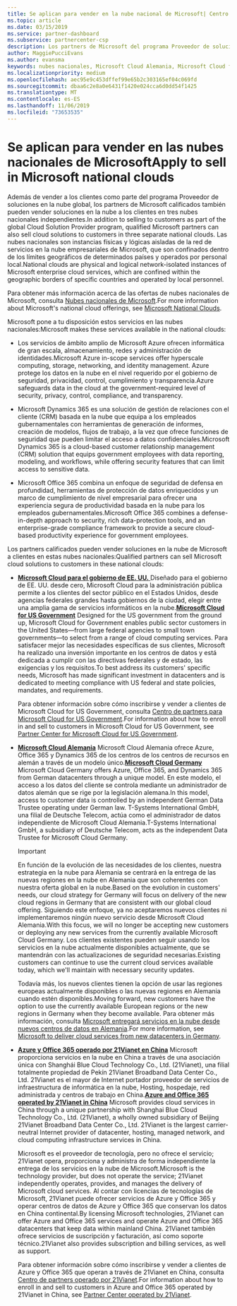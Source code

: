```yaml
---
title: Se aplican para vender en la nube nacional de Microsoft| Centro de partners
ms.topic: article
ms.date: 03/15/2019
ms.service: partner-dashboard
ms.subservice: partnercenter-csp
description: Los partners de Microsoft del programa Proveedor de soluciones en la nube pueden vender a los clientes inscritos en las nubes nacionales compatibles.
author: MaggiePucciEvans
ms.author: evansma
keywords: nubes nacionales, Microsoft Cloud Alemania, Microsoft Cloud for US Government, 21Vianet, Microsoft Cloud China
ms.localizationpriority: medium
ms.openlocfilehash: aec95e9c453dffef99e65b2c303165ef04c069fd
ms.sourcegitcommit: dbaa6c2e8a0e6431f1420e024cca6d0dd54f1425
ms.translationtype: MT
ms.contentlocale: es-ES
ms.lasthandoff: 11/06/2019
ms.locfileid: "73653535"
---
```

# <a name="apply-to-sell-in-microsoft-national-clouds"></a><span data-ttu-id="d4eb4-104">Se aplican para vender en las nubes nacionales de Microsoft</span><span class="sxs-lookup"><span data-stu-id="d4eb4-104">Apply to sell in Microsoft national clouds</span></span>

<span data-ttu-id="d4eb4-105">Además de vender a los clientes como parte del programa Proveedor de soluciones en la nube global, los partners de Microsoft calificados también pueden vender soluciones en la nube a los clientes en tres nubes nacionales independientes.</span><span class="sxs-lookup"><span data-stu-id="d4eb4-105">In addition to selling to customers as part of the global Cloud Solution Provider program, qualified Microsoft partners can also sell cloud solutions to customers in three separate national clouds.</span></span> <span data-ttu-id="d4eb4-106">Las nubes nacionales son instancias físicas y lógicas aisladas de la red de servicios en la nube empresariales de Microsoft, que son confinados dentro de los límites geográficos de determinados países y operados por personal local.</span><span class="sxs-lookup"><span data-stu-id="d4eb4-106">National clouds are physical and logical network-isolated instances of Microsoft enterprise cloud services, which are confined within the geographic borders of specific countries and operated by local personnel.</span></span> 

<span data-ttu-id="d4eb4-107">Para obtener más información acerca de las ofertas de nubes nacionales de Microsoft, consulta [Nubes nacionales de Microsoft](https://www.microsoft.com/trustcenter/cloudservices/nationalcloud).</span><span class="sxs-lookup"><span data-stu-id="d4eb4-107">For more information about Microsoft's national cloud offerings, see [Microsoft National Clouds](https://www.microsoft.com/trustcenter/cloudservices/nationalcloud).</span></span>

<span data-ttu-id="d4eb4-108">Microsoft pone a tu disposición estos servicios en las nubes nacionales:</span><span class="sxs-lookup"><span data-stu-id="d4eb4-108">Microsoft makes these services available in the national clouds:</span></span>

-   <span data-ttu-id="d4eb4-109">Los servicios de ámbito amplio de Microsoft Azure ofrecen informática de gran escala, almacenamiento, redes y administración de identidades.</span><span class="sxs-lookup"><span data-stu-id="d4eb4-109">Microsoft Azure in-scope services offer hyperscale computing, storage, networking, and identity management.</span></span> <span data-ttu-id="d4eb4-110">Azure protege los datos en la nube en el nivel requerido por el gobierno de seguridad, privacidad, control, cumplimiento y transparencia.</span><span class="sxs-lookup"><span data-stu-id="d4eb4-110">Azure safeguards data in the cloud at the government-required level of security, privacy, control, compliance, and transparency.</span></span>

-   <span data-ttu-id="d4eb4-111">Microsoft Dynamics 365 es una solución de gestión de relaciones con el cliente (CRM) basada en la nube que equipa a los empleados gubernamentales con herramientas de generación de informes, creación de modelos, flujos de trabajo, a la vez que ofrece funciones de seguridad que pueden limitar el acceso a datos confidenciales.</span><span class="sxs-lookup"><span data-stu-id="d4eb4-111">Microsoft Dynamics 365 is a cloud-based customer relationship management (CRM) solution that equips government employees with data reporting, modeling, and workflows, while offering security features that can limit access to sensitive data.</span></span>

-   <span data-ttu-id="d4eb4-112">Microsoft Office 365 combina un enfoque de seguridad de defensa en profundidad, herramientas de protección de datos enriquecidos y un marco de cumplimiento de nivel empresarial para ofrecer una experiencia segura de productividad basada en la nube para los empleados gubernamentales.</span><span class="sxs-lookup"><span data-stu-id="d4eb4-112">Microsoft Office 365 combines a defense-in-depth approach to security, rich data-protection tools, and an enterprise-grade compliance framework to provide a secure cloud-based productivity experience for government employees.</span></span>

<span data-ttu-id="d4eb4-113">Los partners calificados pueden vender soluciones en la nube de Microsoft a clientes en estas nubes nacionales:</span><span class="sxs-lookup"><span data-stu-id="d4eb4-113">Qualified partners can sell Microsoft cloud solutions to customers in these national clouds:</span></span>

-   <span data-ttu-id="d4eb4-114">[**Microsoft Cloud para el gobierno de EE. UU.** ](https://www.microsoft.com/trustcenter/cloudservices/nationalcloud#Microsoft_Cloud_for_US) Diseñado para el gobierno de EE. UU. desde cero, Microsoft Cloud para la administración pública permite a los clientes del sector público en el Estados Unidos, desde agencias federales grandes hasta gobiernos de la ciudad, elegir entre una amplia gama de servicios informáticos en la nube.</span><span class="sxs-lookup"><span data-stu-id="d4eb4-114">[**Microsoft Cloud for US Government**](https://www.microsoft.com/trustcenter/cloudservices/nationalcloud#Microsoft_Cloud_for_US) Designed for the US government from the ground up, Microsoft Cloud for Government enables public sector customers in the United States—from large federal agencies to small town governments—to select from a range of cloud computing services.</span></span> <span data-ttu-id="d4eb4-115">Para satisfacer mejor las necesidades específicas de sus clientes, Microsoft ha realizado una inversión importante en los centros de datos y está dedicada a cumplir con las directivas federales y de estado, las exigencias y los requisitos.</span><span class="sxs-lookup"><span data-stu-id="d4eb4-115">To best address its customers' specific needs, Microsoft has made significant investment in datacenters and is dedicated to meeting compliance with US federal and state policies, mandates, and requirements.</span></span> 

    <span data-ttu-id="d4eb4-116">Para obtener información sobre cómo inscribirse y vender a clientes de Microsoft Cloud for US Government, consulta [Centro de partners para Microsoft Cloud for US Government](partner-center-for-microsoft-us-govt-cloud.md).</span><span class="sxs-lookup"><span data-stu-id="d4eb4-116">For information about how to enroll in and sell to customers in Microsoft Cloud for US Government, see [Partner Center for Microsoft Cloud for US Government](partner-center-for-microsoft-us-govt-cloud.md).</span></span>

-   <span data-ttu-id="d4eb4-117">[**Microsoft Cloud Alemania**](https://www.microsoft.com/trustcenter/cloudservices/nationalcloud#Microsoft_Cloud_Germany) Microsoft Cloud Alemania ofrece Azure, Office 365 y Dynamics 365 de los centros de los centros de recursos en alemán a través de un modelo único.</span><span class="sxs-lookup"><span data-stu-id="d4eb4-117">[**Microsoft Cloud Germany**](https://www.microsoft.com/trustcenter/cloudservices/nationalcloud#Microsoft_Cloud_Germany) Microsoft Cloud Germany offers Azure, Office 365, and Dynamics 365 from German datacenters through a unique model.</span></span> <span data-ttu-id="d4eb4-118">En este modelo, el acceso a los datos del cliente se controla mediante un administrador de datos alemán que se rige por la legislación alemana.</span><span class="sxs-lookup"><span data-stu-id="d4eb4-118">In this model, access to customer data is controlled by an independent German Data Trustee operating under German law.</span></span> <span data-ttu-id="d4eb4-119">T-Systems International GmbH, una filial de Deutsche Telecom, actúa como el administrador de datos independiente de Microsoft Cloud Alemania.</span><span class="sxs-lookup"><span data-stu-id="d4eb4-119">T-Systems International GmbH, a subsidiary of Deutsche Telecom, acts as the independent Data Trustee for Microsoft Cloud Germany.</span></span> 

    > [!IMPORTANT]  
    > <span data-ttu-id="d4eb4-120">En función de la evolución de las necesidades de los clientes, nuestra estrategia en la nube para Alemania se centrará en la entrega de las nuevas regiones en la nube en Alemania que son coherentes con nuestra oferta global en la nube.</span><span class="sxs-lookup"><span data-stu-id="d4eb4-120">Based on the evolution in customers' needs, our cloud strategy for Germany will focus on delivery of the new cloud regions in Germany that are consistent with our global cloud offering.</span></span> <span data-ttu-id="d4eb4-121">Siguiendo este enfoque, ya no aceptaremos nuevos clientes ni implementaremos ningún nuevo servicio desde Microsoft Cloud Alemania.</span><span class="sxs-lookup"><span data-stu-id="d4eb4-121">With this focus, we will no longer be accepting new customers or deploying any new services from the currently available Microsoft Cloud Germany.</span></span> <span data-ttu-id="d4eb4-122">Los clientes existentes pueden seguir usando los servicios en la nube actualmente disponibles actualmente, que se mantendrán con las actualizaciones de seguridad necesarias.</span><span class="sxs-lookup"><span data-stu-id="d4eb4-122">Existing customers can continue to use the current cloud services available today, which we'll maintain with necessary security updates.</span></span>
    >  
    > <span data-ttu-id="d4eb4-123">Todavía más, los nuevos clientes tienen la opción de usar las regiones europeas actualmente disponibles o las nuevas regiones en Alemania cuando estén disponibles.</span><span class="sxs-lookup"><span data-stu-id="d4eb4-123">Moving forward, new customers have the option to use the currently available European regions or the new regions in Germany when they become available.</span></span> <span data-ttu-id="d4eb4-124">Para obtener más información, consulta [Microsoft entregará servicios en la nube desde nuevos centros de datos en Alemania](https://news.microsoft.com/europe/2018/08/31/microsoft-to-deliver-cloud-services-from-new-datacentres-in-germany-in-2019-to-meet-evolving-customer-needs/).</span><span class="sxs-lookup"><span data-stu-id="d4eb4-124">For more information, see [Microsoft to deliver cloud services from new datacenters in Germany](https://news.microsoft.com/europe/2018/08/31/microsoft-to-deliver-cloud-services-from-new-datacentres-in-germany-in-2019-to-meet-evolving-customer-needs/).</span></span>

    
-   <span data-ttu-id="d4eb4-125">[**Azure y Office 365 operado por 21Vianet en China**](https://www.microsoft.com/trustcenter/cloudservices/nationalcloud#Microsoft_Cloud_for_China) Microsoft proporciona servicios en la nube en China a través de una asociación única con Shanghái Blue Cloud Technology Co., Ltd. (21Vianet), una filial totalmente propiedad de Pekín 21Vianet Broadband Data Center Co., Ltd. 21Vianet es el mayor de Internet portador proveedor de servicios de infraestructura de informática en la nube, Hosting, hospedaje, red administrada y centros de trabajo en China.</span><span class="sxs-lookup"><span data-stu-id="d4eb4-125">[**Azure and Office 365 operated by 21Vianet in China**](https://www.microsoft.com/trustcenter/cloudservices/nationalcloud#Microsoft_Cloud_for_China) Microsoft provides cloud services in China through a unique partnership with Shanghai Blue Cloud Technology Co., Ltd. (21Vianet), a wholly owned subsidiary of Beijing 21Vianet Broadband Data Center Co., Ltd. 21Vianet is the largest carrier-neutral Internet provider of datacenter, hosting, managed network, and cloud computing infrastructure services in China.</span></span> 

    <span data-ttu-id="d4eb4-126">Microsoft es el proveedor de tecnología, pero no ofrece el servicio; 21Vianet opera, proporciona y administra de forma independiente la entrega de los servicios en la nube de Microsoft.</span><span class="sxs-lookup"><span data-stu-id="d4eb4-126">Microsoft is the technology provider, but does not operate the service; 21Vianet independently operates, provides, and manages the delivery of Microsoft cloud services.</span></span> <span data-ttu-id="d4eb4-127">Al contar con licencias de tecnologías de Microsoft, 21Vianet puede ofrecer servicios de Azure y Office 365 y operar centros de datos de Azure y Office 365 que conservan los datos en China continental.</span><span class="sxs-lookup"><span data-stu-id="d4eb4-127">By licensing Microsoft technologies, 21Vianet can offer Azure and Office 365 services and operate Azure and Office 365 datacenters that keep data within mainland China.</span></span> <span data-ttu-id="d4eb4-128">21Vianet también ofrece servicios de suscripción y facturación, así como soporte técnico.</span><span class="sxs-lookup"><span data-stu-id="d4eb4-128">21Vianet also provides subscription and billing services, as well as support.</span></span>

    <span data-ttu-id="d4eb4-129">Para obtener información sobre cómo inscribirse y vender a clientes de Azure y Office 365 que operan a través de 21Vianet en China, consulta [Centro de partners operado por 21Vianet](https://msdn.microsoft.com/partner-china/index).</span><span class="sxs-lookup"><span data-stu-id="d4eb4-129">For information about how to enroll in and sell to customers in Azure and Office 365 operated by 21Vianet in China, see [Partner Center operated by 21Vianet](https://msdn.microsoft.com/partner-china/index).</span></span> 